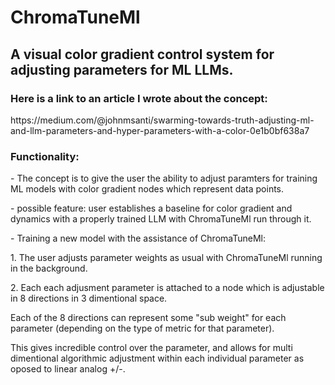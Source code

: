 # **ChromaTuneMl**
## A visual color gradient control system for adjusting parameters for ML LLMs.
### Here is a link to an article I wrote about the concept:<br>
<p> https://medium.com/@johnmsanti/swarming-towards-truth-adjusting-ml-and-llm-parameters-and-hyper-parameters-with-a-color-0e1b0bf638a7 </p>

### Functionality:
<p>- The concept is to give the user the ability to adjust paramters for training ML models with color gradient nodes which represent data points.</p> 
<p>    - possible feature: user establishes a baseline for color gradient and dynamics with a properly trained LLM with ChromaTuneMl run through it.</p>
<p>- Training a new model with the assistance of ChromaTuneMl:</p>
<p>1. The user adjusts parameter weights as usual with ChromaTuneMl running in the background.</p>
<p>2. Each each adjusment parameter is attached to a node which is adjustable in 8 directions in 3 dimentional space.</p>
<p>Each of the 8 directions can represent some "sub weight" for each parameter (depending on the type of metric for that parameter).</p>
<p>This gives incredible control over the parameter, and allows for multi dimentional algorithmic adjustment within each individual parameter as oposed to linear analog +/-.</p>
